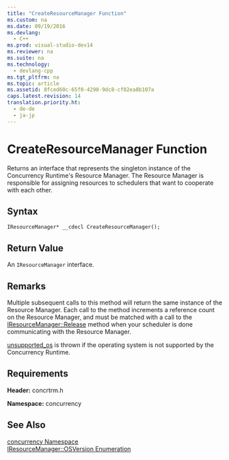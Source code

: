 ```yaml
---
title: "CreateResourceManager Function"
ms.custom: na
ms.date: 09/19/2016
ms.devlang: 
  - C++
ms.prod: visual-studio-dev14
ms.reviewer: na
ms.suite: na
ms.technology: 
  - devlang-cpp
ms.tgt_pltfrm: na
ms.topic: article
ms.assetid: 8fced60c-65f0-4298-9dc8-cf02ea8b107a
caps.latest.revision: 14
translation.priority.ht: 
  - de-de
  - ja-jp
---
```

# CreateResourceManager Function
Returns an interface that represents the singleton instance of the Concurrency Runtime's Resource Manager. The Resource Manager is responsible for assigning resources to schedulers that want to cooperate with each other.  
  
## Syntax  
  
```  
IResourceManager* __cdecl CreateResourceManager();  
```  
  
## Return Value  
 An `IResourceManager` interface.  
  
## Remarks  
 Multiple subsequent calls to this method will return the same instance of the Resource Manager. Each call to the method increments a reference count on the Resource Manager, and must be matched with a call to the [IResourceManager::Release](assetId:///5d1356ec-fbd3-4284-a361-1e9e20bbb522) method when your scheduler is done communicating with the Resource Manager.  
  
 [unsupported_os](../vs140/unsupported_os-Class.md) is thrown if the operating system is not supported by the Concurrency Runtime.  
  
## Requirements  
 **Header:** concrtrm.h  
  
 **Namespace:** concurrency  
  
## See Also  
 [concurrency Namespace](../vs140/concurrency-Namespace.md)   
 [IResourceManager::OSVersion Enumeration](../vs140/IResourceManager--OSVersion-Enumeration.md)